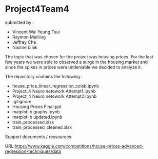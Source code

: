 # Project4Team4

submitted by :
- Vincent Wai Yeung Tsui
- Raymon Matiling
- Jeffrey Che
- Nadine blaik

The topic that was chosen for the project was housing prices. For the last few years we were able to observed a surge in the housing market and since the spikes in prices were undeniable we decided to analyze it.

The repository contains the following :
- house_price_linear_regression_colab.ipynb
- Project_4 Neuro netowork Attempt1.ipynb
- Project_4 Neuro netowork Attempt2.ipynb
- .gitignore
- Housing Prices Final ppt
- matplotlib graphs.ipynb
- matplotlib updated.ipynb
- train_processed.xlsx
- train_processed_cleaned.xlsx


Support documents / ressources:

URL https://www.kaggle.com/competitions/house-prices-advanced-regression-techniques/data
